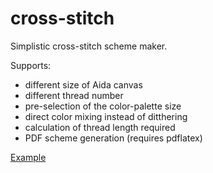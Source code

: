 # cross-stitch
Simplistic cross-stitch scheme maker.

Supports:
- different size of Aida canvas
- different thread number
- pre-selection of the color-palette size
- direct color mixing instead of ditthering
- calculation of thread length required
- PDF scheme generation (requires pdflatex)

[Example](blob/main/Lenna.ipynb)

